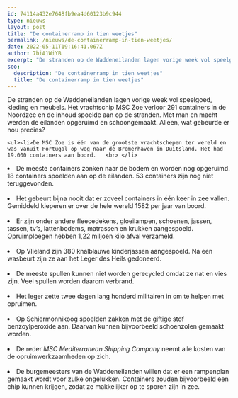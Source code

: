 ```yaml
---
id: 74114a432e7648fb9ea4d60123b9c944
type: nieuws
layout: post
title: "De containerramp in tien weetjes"
permalink: /nieuws/de-containerramp-in-tien-weetjes/
date: 2022-05-11T19:16:41.067Z
author: 7biA1WiYB
excerpt: "De stranden op de Waddeneilanden lagen vorige week vol speelgoed, kleding en meubels. Het vrachtschip MSC Zoe verloor 291 containers in de Noordzee en de inhoud spoelde aan op de stranden. Met man en macht werden de eilanden opgeruimd en schoongemaakt. Alleen, wat gebeurde er nou precies?  "
seo:
  description: "De containerramp in tien weetjes"
  title: "De containerramp in tien weetjes"
---
```

De stranden op de Waddeneilanden lagen vorige week vol speelgoed, kleding en meubels. Het vrachtschip MSC Zoe verloor 291 containers in de Noordzee en de inhoud spoelde aan op de stranden. Met man en macht werden de eilanden opgeruimd en schoongemaakt. Alleen, wat gebeurde er nou precies?  

    <ul><li>De MSC Zoe is één van de grootste vrachtschepen ter wereld en was vanuit Portugal op weg naar de Bremerhaven in Duitsland. Het had 19.000 containers aan boord.   <br> </li>
<li>De meeste containers zonken naar de bodem en worden nog opgeruimd. 18 containers spoelden aan op de eilanden. 53 containers zijn nog niet teruggevonden.    <br> </li>
<li>Het gebeurt bijna nooit dat er zoveel containers in één keer in zee vallen. Gemiddeld kieperen er over de hele wereld 1582 per jaar van boord.  <br> </li>
<li>Er zijn onder andere fleecedekens, gloeilampen, schoenen, jassen, tassen, tv’s, lattenbodems, matrassen en krukken aangespoeld. Opruimploegen hebben 1,22 miljoen kilo afval verzameld.<br> </li>
<li>Op Vlieland zijn 380 knalblauwe kinderjassen aangespoeld. Na een wasbeurt zijn ze aan het Leger des Heils gedoneerd.  <br> </li>
<li>De meeste spullen kunnen niet worden gerecycled omdat ze nat en vies zijn. Veel spullen worden daarom verbrand.    <br> </li>
<li>Het leger zette twee dagen lang honderd militairen in om te helpen met opruimen.  <br> </li>
<li>Op Schiermonnikoog spoelden zakken met de giftige stof benzoylperoxide aan. Daarvan kunnen bijvoorbeeld schoenzolen gemaakt worden.  <br> </li>
<li>De reder <em>MSC Mediterranean Shipping Company</em> neemt alle kosten van de opruimwerkzaamheden op zich. <br> </li>
<li>De burgemeesters van de Waddeneilanden willen dat er een rampenplan gemaakt wordt voor zulke ongelukken. Containers zouden bijvoorbeeld een chip kunnen krijgen, zodat ze makkelijker op te sporen zijn in zee.</li>
</ul>  
